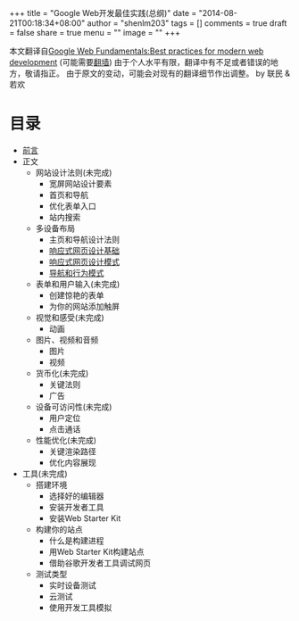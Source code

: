 +++
title = "Google Web开发最佳实践(总纲)"
date = "2014-08-21T00:18:34+08:00"
author = "shenlm203"
tags = []
comments = true
draft = false
share = true
menu = ""
image = ""
+++


本文翻译自[Google Web Fundamentals:Best practices for modern web development](https://developers.google.com/web/fundamentals/) (可能需要[翻墙](https://code.google.com/p/goagent/wiki/InstallGuide))
由于个人水平有限，翻译中有不足或者错误的地方，敬请指正。
由于原文的变动，可能会对现有的翻译细节作出调整。
by 联民 & 若欢

<!--more-->

# 目录

- [前言](http://aliqin.github.io/2014/05/20/google-web-get-started/)
- 正文
    + 网站设计法则(未完成)
        - 宽屏网站设计要素
        - 首页和导航
        - 优化表单入口
        - 站内搜索
    + 多设备布局
        - 主页和导航设计法则
        - [响应式网页设计基础](http://aliqin.github.io/2014/05/16/gw-responsive-web-design-basics/)
        - [响应式网页设计模式](http://aliqin.github.io/2014/05/16/gw-responsive-web-design-patterns/)
        - [导航和行为模式](http://aliqin.github.io/2014/05/16/gw-nav-and-action-patterns/)
    + 表单和用户输入(未完成)
        - 创建惊艳的表单
        - 为你的网站添加触屏
    + 视觉和感受(未完成)
        - 动画
    + 图片、视频和音频
        - 图片
        - 视频
    + 货币化(未完成)
        - 关键法则
        - 广告
    + 设备可访问性(未完成)
        - 用户定位
        - 点击通话
    + 性能优化(未完成)
        - 关键渲染路径
        - 优化内容展现
- 工具(未完成)
    + 搭建环境
        - 选择好的编辑器
        - 安装开发者工具
        - 安装Web Starter Kit
    + 构建你的站点
        - 什么是构建进程
        - 用Web Starter Kit构建站点
        - 借助谷歌开发者工具调试网页
    + 测试类型
        - 实时设备测试
        - 云测试
        - 使用开发工具模拟

